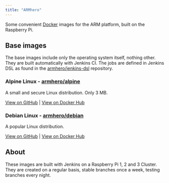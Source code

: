 ```yaml
--- 
title: "ARMhero"
---
```

Some convenient [Docker](http//docker.com) images for the ARM platform, built on the Raspberry Pi.

## Base images

The base images include only the operating system itself, nothing other. They are built automatically with Jenkins CI. The jobs are defined in Jenkins DSL as found in the [armhero/jenkins-dsl](https://github.com/armhero/jenkins-dsl) repository.

### Alpine Linux - [armhero/alpine](https://github.com/armhero/alpine)

A small and secure Linux distribution. Only 3 MB.

[View on GitHub](https://github.com/armhero/alpine) | [View on Docker Hub](https://hub.ocker.com/r/armhero/alpine/)

### Debian Linux - [armhero/debian](https://github.com/armhero/debian)

A popular Linux distribution.

[View on GitHub](https//github.com/armhero/debian) | [View on Docker Hub](https//hub.ocker.com/r/armhero/debian/)

## About

These images are built with Jenkins on a Raspberry Pi 1, 2 and 3 Cluster. They are created on a regular basis, stable branches once a week, testing branches every night.
